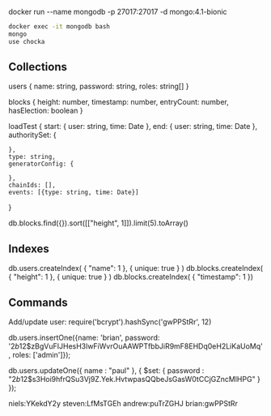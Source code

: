 docker run --name mongodb -p 27017:27017 -d mongo:4.1-bionic

```bash
docker exec -it mongodb bash
mongo
use chocka
```

## Collections

users {
    name: string,
    password: string,
    roles: string[]
}

blocks {
    height: number,
    timestamp: number,
    entryCount: number,
    hasElection: boolean
}

loadTest {
    start: {
        user: string,
        time: Date
    },
    end: {
        user: string,
        time: Date
    },
    authoritySet: {

    },
    type: string,
    generatorConfig: {

    },
    chainIds: [],
    events: [{type: string, time: Date}]
}

db.blocks.find({}).sort([["height", 1]]).limit(5).toArray()

## Indexes

db.users.createIndex( { "name": 1 }, { unique: true } )
db.blocks.createIndex( { "height": 1 }, { unique: true } )
db.blocks.createIndex( { "timestamp": 1 })

## Commands

Add/update user:
require('bcrypt').hashSync('gwPPStRr', 12)

db.users.insertOne({name: 'brian', password: '$2b$12$zBgVuFIJHesH3lwFiWvrOuAAWPTfbbJiR9mF8EHDq0eH2LiKaUoMq', roles: ['admin']});


db.users.updateOne({ name : "paul" }, { $set: { password : "$2b$12$s3Hoi9hfrQSu3Vj9Z.Yek.HvtwpasQQbeJsGasW0tCCjGZncMlHPG" } });

niels:YKekdY2y
steven:LfMsTGEh
andrew:puTrZGHJ
brian:gwPPStRr